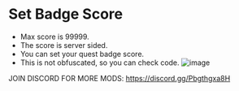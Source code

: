 # Set Badge Score
- Max score is 99999.
- The score is server sided.
- You can set your quest badge score.
- This is not obfuscated, so you can check code.
![image](https://github.com/user-attachments/assets/e2e6a45d-90b5-4e17-8b46-5d7cb5d90663)

JOIN DISCORD FOR MORE MODS:
https://discord.gg/Pbgthgxa8H
